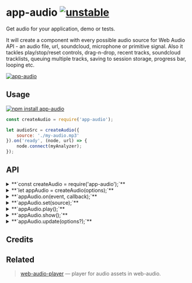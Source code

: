 # app-audio [![unstable](http://badges.github.io/stability-badges/dist/unstable.svg)](http://github.com/badges/stability-badges)

Get audio for your application, demo or tests.

It will create a component with every possible audio source for Web Audio API - an audio file, url, soundcloud, microphone or primitive signal. Also it tackles play/stop/reset controls, drag-n-drop, recent tracks, soundcloud tracklists, queuing multiple tracks, saving to session storage, progress bar, looping etc.

[![app-audio](https://raw.githubusercontent.com/audio-lab/app-audio/gh-pages/preview.png "app-audio")](http://audio-lab.github.io/app-audio/)


## Usage

[![npm install app-audio](https://nodei.co/npm/app-audio.png?mini=true)](https://npmjs.org/package/app-audio/)

```js
const createAudio = require('app-audio');

let audioSrc = createAudio({
	source: './my-audio.mp3'
}).on('ready', (node, url) => {
	node.connect(myAnalyzer);
});
```

<!-- [**`See in action`**](TODO requirebin) -->

## API

<details><summary>**`const createAudio = require('app-audio');`**</summary>

Get app-audio constructor. It can also serve as a class.

</details>
<details><summary>**`let appAudio = createAudio(options);`**</summary>

Create app-audio instance based off options:

```js
//initial source
source: null,

//container to place UI
container: document.body,

//audio context to use
context: require('audio-context'),

//Enable file select
file: true,

//Enable url input
url: true,

//Enable soundcloud input
soundcloud: true,

//Enable primitive signal input
signal: true,

//Enable mic input
mic: true,

//Show play/payse buttons
play: true,

//Start playing whenever source is selected
autoplay: true,

//Repeat track list after end
loop: true,

//Show progress indicator at the top of container
progress: true,

//Save/load tracks to sessionStorage
save: true,

//Show list of recent tracks
recent: true,

//Enable drag and drop files
dragAndDrop: true,

//Default color
color: 'black'
```

</details>
<details><summary>**`appAudio.on(event, callback);`**</summary>

Bind event callback. Available events:

```js
//called whenever new source is set, like mic, file, signal etc.
//source audioNode is passed as a first argument, so do connection routine here
appAudio.on('source', (audioNode, sourceUrl) => {
	audioNode.connect(myAnalyzer);
});

//whenever play is pressed or called
appAudio.on('play', (audioNode) => {});

//whenever pause is pressed or called
appAudio.on('pause', (audioNode) => {});

//whenever reset is called
appAudio.on('reset', () => {});
```

</details>
<details><summary>**`appAudio.set(source);`**</summary>

Set source to play. Source can be whether `File`, `FileList`, URL, soundcloud URL, list of URLs, `MediaStream` etc.

</details>
<details><summary>**`appAudio.play();`**</summary>

Play selected source. Other playback methods:

```js
//pause current source, for mic - mute output
appAudio.pause();

//reset current source, stop playback
appAudio.reset();

//play next track, if there are multiple tracks
appAudio.playNext();
```

</details>
<details><summary>**`appAudio.show();`**</summary>

Open menu. To hide menu, call `appAudio.hide()`

</details>
<details><summary>**`appAudio.update(options?);`**</summary>

Update view or options, if required. Possible options are all the same as in the constructor.

</details>

## Credits

## Related

> [web-audio-player](https://github.com/jam3/web-audio-player) — player for audio assets in web-audio.<br/>